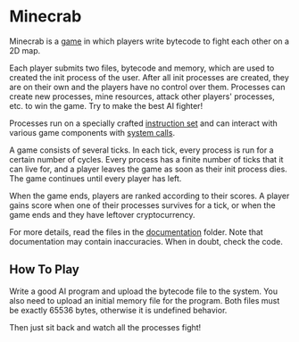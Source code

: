 # Minecrab

Minecrab is a [game](./documentation/tldr.md) in which players write bytecode to fight each other on a 2D map.

Each player submits two files, bytecode and memory, which are used to created the init process of the user. After all init processes are created, they are on their own and the players have no control over them. Processes can create new processes, mine resources, attack other players' processes, etc. to win the game. Try to make the best AI fighter!

Processes run on a specially crafted [instruction set](./documentation/instructions.md) and can interact with various game components with [system calls](./documentation/syscall.md).

A game consists of several ticks. In each tick, every process is run for a certain number of cycles. Every process has a finite number of ticks that it can live for, and a player leaves the game as soon as their init process dies. The game continues until every player has left.

When the game ends, players are ranked according to their scores. A player gains score when one of their processes  survives for a tick, or when the game ends and they have leftover cryptocurrency.

For more details, read the files in the [documentation](./documentation/) folder. Note that documentation may contain inaccuracies. When in doubt, check the code.

## How To Play

Write a good AI program and upload the bytecode file to the system. You also need to upload an initial memory file for the program. Both files must be exactly 65536 bytes, otherwise it is undefined behavior.

Then just sit back and watch all the processes fight!
